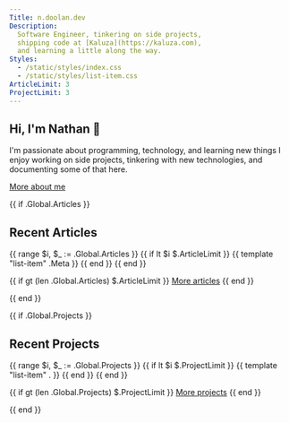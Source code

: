 ```yaml
---
Title: n.doolan.dev
Description:
  Software Engineer, tinkering on side projects,
  shipping code at [Kaluza](https://kaluza.com),
  and learning a little along the way.
Styles:
  - /static/styles/index.css
  - /static/styles/list-item.css
ArticleLimit: 3
ProjectLimit: 3
---
```


## Hi, I'm Nathan 👋

I'm passionate about programming, technology, and learning new things I enjoy working on side projects, tinkering with new technologies, and documenting some of that here.

[More about me](/about.html)

{{ if .Global.Articles }}

## Recent Articles

{{ range $i, $_ := .Global.Articles }}
  {{ if lt $i $.ArticleLimit }}
    {{ template "list-item" .Meta }}
  {{ end }}
{{ end }}

{{ if gt (len .Global.Articles) $.ArticleLimit }}
  [More articles](/articles.html)
{{ end }}

{{ end }}

{{ if .Global.Projects }}
## Recent Projects

{{ range $i, $_ := .Global.Projects }}
  {{ if lt $i $.ProjectLimit }}
    {{ template "list-item" . }}
  {{ end }}
{{ end }}

{{ if gt (len .Global.Projects) $.ProjectLimit }}
[More projects](/projects.html)
{{ end }}

{{ end }}
